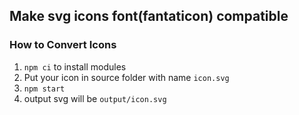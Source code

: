 ## Make svg icons font(fantaticon) compatible

### How to Convert Icons
1. ```npm ci``` to install modules
2. Put your icon in source folder with name ```icon.svg```
3. ```npm start```
4. output svg will be ```output/icon.svg```
